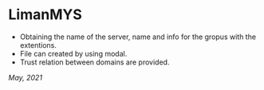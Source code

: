 # LimanMYS

- Obtaining the name of the server, name and info for the gropus with the extentions.
- File can created by using modal.
- Trust relation between domains are provided.


_May, 2021_
